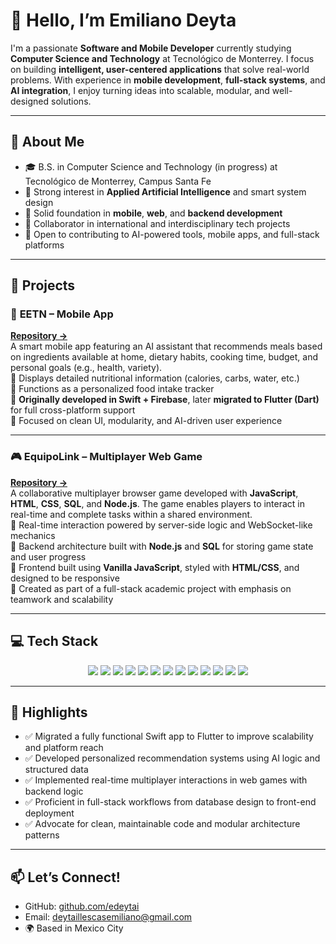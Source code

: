 # 👋 Hello, I’m Emiliano Deyta

I'm a passionate **Software and Mobile Developer** currently studying **Computer Science and Technology** at Tecnológico de Monterrey. I focus on building **intelligent, user-centered applications** that solve real-world problems. With experience in **mobile development**, **full-stack systems**, and **AI integration**, I enjoy turning ideas into scalable, modular, and well-designed solutions.

---

## 🚀 About Me

- 🎓 B.S. in Computer Science and Technology (in progress) at Tecnológico de Monterrey, Campus Santa Fe  
- 🧠 Strong interest in **Applied Artificial Intelligence** and smart system design  
- 🔧 Solid foundation in **mobile**, **web**, and **backend development**  
- 🤝 Collaborator in international and interdisciplinary tech projects  
- 💬 Open to contributing to AI-powered tools, mobile apps, and full-stack platforms

---

## 🧩 Projects

### 📱 **EETN – Mobile App**  
**[Repository →](https://github.com/edeytai/MobileApp)**  
A smart mobile app featuring an AI assistant that recommends meals based on ingredients available at home, dietary habits, cooking time, budget, and personal goals (e.g., health, variety).  
🔹 Displays detailed nutritional information (calories, carbs, water, etc.)  
🔹 Functions as a personalized food intake tracker  
🔹 **Originally developed in Swift + Firebase**, later **migrated to Flutter (Dart)** for full cross-platform support  
🔹 Focused on clean UI, modularity, and AI-driven user experience  

---

### 🎮 **EquipoLink – Multiplayer Web Game**  
**[Repository →](https://github.com/DanAG-Am/EquipoLink)**  
A collaborative multiplayer browser game developed with **JavaScript**, **HTML**, **CSS**, **SQL**, and **Node.js**. The game enables players to interact in real-time and complete tasks within a shared environment.  
🔹 Real-time interaction powered by server-side logic and WebSocket-like mechanics  
🔹 Backend architecture built with **Node.js** and **SQL** for storing game state and user progress  
🔹 Frontend built using **Vanilla JavaScript**, styled with **HTML/CSS**, and designed to be responsive  
🔹 Created as part of a full-stack academic project with emphasis on teamwork and scalability  

---

## 💻 Tech Stack

<p align="center">
  <img src="https://img.shields.io/badge/Dart-0175C2?style=for-the-badge&logo=dart&logoColor=white"/>
  <img src="https://img.shields.io/badge/Flutter-02569B?style=for-the-badge&logo=flutter&logoColor=white"/>
  <img src="https://img.shields.io/badge/Swift-FA7343?style=for-the-badge&logo=swift&logoColor=white"/>
  <img src="https://img.shields.io/badge/Firebase-FFCA28?style=for-the-badge&logo=firebase&logoColor=black"/>
  <img src="https://img.shields.io/badge/Node.js-339933?style=for-the-badge&logo=node.js&logoColor=white"/>
  <img src="https://img.shields.io/badge/C++-00599C?style=for-the-badge&logo=c%2B%2B&logoColor=white"/>
  <img src="https://img.shields.io/badge/JavaScript-F7DF1E?style=for-the-badge&logo=javascript&logoColor=black"/>
  <img src="https://img.shields.io/badge/Python-3776AB?style=for-the-badge&logo=python&logoColor=white"/>
  <img src="https://img.shields.io/badge/HTML5-E34F26?style=for-the-badge&logo=html5&logoColor=white"/>
  <img src="https://img.shields.io/badge/CSS3-1572B6?style=for-the-badge&logo=css3&logoColor=white"/>
  <img src="https://img.shields.io/badge/SQL-003B57?style=for-the-badge&logo=postgresql&logoColor=white"/>
  <img src="https://img.shields.io/badge/Git-F05032?style=for-the-badge&logo=git&logoColor=white"/>
  <img src="https://img.shields.io/badge/GitHub-181717?style=for-the-badge&logo=github&logoColor=white"/>
</p>

---

## 📌 Highlights

- ✅ Migrated a fully functional Swift app to Flutter to improve scalability and platform reach  
- ✅ Developed personalized recommendation systems using AI logic and structured data  
- ✅ Implemented real-time multiplayer interactions in web games with backend logic  
- ✅ Proficient in full-stack workflows from database design to front-end deployment  
- ✅ Advocate for clean, maintainable code and modular architecture patterns

---

## 📫 Let’s Connect!

- GitHub: [github.com/edeytai](https://github.com/edeytai)  
- Email: deytaillescasemiliano@gmail.com  
- 🌍 Based in Mexico City  
